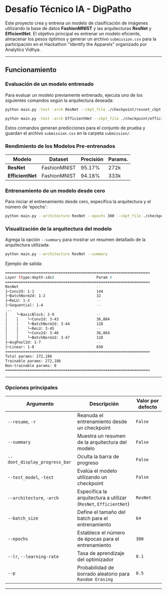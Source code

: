 # Desafío Técnico IA - DigPatho

Este proyecto crea y entrena un modelo de clasificación de imágenes utilizando la base de datos **FashionMNIST** y las arquitecturas **ResNet** y **EfficientNet**. El objetivo principal es entrenar un modelo eficiente, almacenar los pesos óptimos y generar un archivo `submission.csv` para la participación en el Hackathon "Identify the Apparels" organizado por Analytics Vidhya.

---

## Funcionamiento

### Evaluación de un modelo entrenado

Para evaluar un modelo previamente entrenado, ejecuta uno de los siguientes comandos según la arquitectura deseada:

```bash
python main.py -test -arch ResNet --ckpt_file ./checkpoint/resnet_ckpt.pth
```

```bash
python main.py -test -arch EfficientNet --ckpt_file ./checkpoint/efficientnet_ckpt.pth
```

Estos comandos generan predicciones para el conjunto de prueba y guardan el archivo `submission.csv` en la carpeta `submission/`.

### Rendimiento de los Modelos Pre-entrenados

| Modelo          | Dataset          | Precisión |  Params. |
|-----------------|------------------|----------|-------------------| 
| **ResNet**      | FashionMNIST     | 95.17%   |  272k  | 
| **EfficientNet**| FashionMNIST     | 94.18%   |  333k  |

### Entrenamiento de un modelo desde cero

Para iniciar el entrenamiento desde cero, especifica la arquitectura y el número de 'epochs':

```bash
python main.py --architecture ResNet --epochs 300 --ckpt_file ./checkpoint/new_resnet.pth
```

### Visualización de la arquitectura del modelo

Agrega la opción `--summary` para mostrar un resumen detallado de la arquitectura utilizada:

```bash
python main.py --architecture ResNet --summary
```

Ejemplo de salida:

```bash
=================================================================
Layer (type:depth-idx)                   Param #
=================================================================
ResNet                                   --
├─Conv2d: 1-1                            144
├─BatchNorm2d: 1-2                       32
├─ReLU: 1-3                              --
├─Sequential: 1-4                        --
...
│    └─BasicBlock: 2-9                   --
│    │    └─Conv2d: 3-43                 36,864
│    │    └─BatchNorm2d: 3-44            128
│    │    └─ReLU: 3-45                   --
│    │    └─Conv2d: 3-46                 36,864
│    │    └─BatchNorm2d: 3-47            128
├─AvgPool2d: 1-7                         --
├─Linear: 1-8                            650
=================================================================
Total params: 272,186
Trainable params: 272,186
Non-trainable params: 0
=================================================================
```

---

### Opciones principales

| Argumento                      | Descripción                                                   | Valor por defecto       |
|--------------------------------|---------------------------------------------------------------|-------------------------|
| `--resume`, `-r`               | Reanuda el entrenamiento desde un checkpoint                  | `False`                 |
| `--summary`                    | Muestra un resumen de la arquitectura del modelo              | `False`                 |
| `--dont_display_progress_bar`  | Oculta la barra de progreso                                   | `False`                 |
| `--test_model`, `-test`        | Evalúa el modelo utilizando un checkpoint                     | `False`                 |
| `--architecture`, `-arch`      | Especifica la arquitectura a utilizar (`ResNet`, `EfficientNet`) | `ResNet`              |
| `--batch_size`                 | Define el tamaño del batch para el entrenamiento              | `64`                    |
| `--epochs`                     | Establece el número de épocas para el entrenamiento           | `300`                   |
| `--lr`, `--learning-rate`      | Tasa de aprendizaje del optimizador                           | `0.1`                   |
| `--p`                          | Probabilidad de borrado aleatorio para `Random Erasing`        | `0.5`                   |

---

